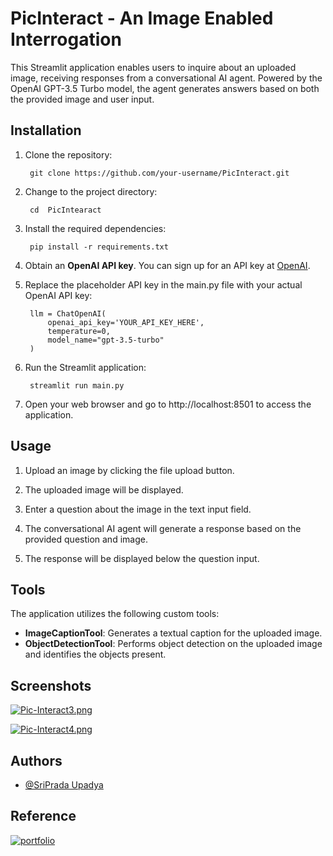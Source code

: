# PicInteract - An Image Enabled Interrogation

This Streamlit application enables users to inquire about an uploaded image, receiving responses from a conversational AI agent. Powered by the OpenAI GPT-3.5 Turbo model, the agent generates answers based on both the provided image and user input.

## Installation

1. Clone the repository:

        git clone https://github.com/your-username/PicInteract.git
        
2. Change to the project directory:

        cd  PicIntearact
        
3. Install the required dependencies:

        pip install -r requirements.txt

4. Obtain an **OpenAI API key**. You can sign up for an API key at [OpenAI](https://platform.openai.com).

5. Replace the placeholder API key in the main.py file with your actual OpenAI API key:

        llm = ChatOpenAI(
            openai_api_key='YOUR_API_KEY_HERE',
            temperature=0,
            model_name="gpt-3.5-turbo"
        )

6. Run the Streamlit application:

        streamlit run main.py

7. Open your web browser and go to http://localhost:8501 to access the application.

## Usage

1. Upload an image by clicking the file upload button.

2. The uploaded image will be displayed.

3. Enter a question about the image in the text input field.

4. The conversational AI agent will generate a response based on the provided question and image.

5. The response will be displayed below the question input.

## Tools

The application utilizes the following custom tools:

- **ImageCaptionTool**: Generates a textual caption for the uploaded image.
- **ObjectDetectionTool**: Performs object detection on the uploaded image and identifies the objects present.





## Screenshots

[![Pic-Interact3.png](https://i.postimg.cc/C5Hx8W5w/Pic-Interact3.png)](https://postimg.cc/Cn50Trb2)

[![Pic-Interact4.png](https://i.postimg.cc/jj5cFTYk/Pic-Interact4.png)](https://postimg.cc/hXkVXHj9)

## Authors

- [@SriPrada Upadya](https://github.com/sriprada346)


## Reference
[![portfolio](https://encrypted-tbn2.gstatic.com/images?q=tbn:ANd9GcQG-eYMnCL7YUDv-ux9wQUGLRjxud3AaFlgsrE_RnfgHq3csIef)](https://github.com/computervisioneng)